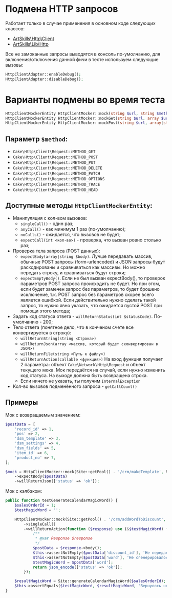 # Подмена HTTP запросов
Работает только в случае применения в основном коде следующих классов:
* [ArtSkills\Http\Client](../../Http/Client.php)
* [ArtSkills\Lib\Http](../../Lib/Http.php)

Все не замоканные запросы выводятся в консоль по-умолчанию, для включения/отключения данной фичи в тесте используем следующие вызовы:
```php
HttpClientAdapter::enableDebug();
HttpClientAdapter::disableDebug();
```

# Варианты подмены во время теста
```php
HttpClientMockerEntity HttpClientMocker::mock(string $url, string $method)
HttpClientMockerEntity HttpClientMocker::mockGet(string $url, array $uriArgs = [])
HttpClientMockerEntity HttpClientMocker::mockPost(string $url, array|string $expectedPostArgs = [])
```
## Параметр `$method`:
* `Cake\Http\Client\Request::METHOD_GET`
* `Cake\Http\Client\Request::METHOD_POST`
* `Cake\Http\Client\Request::METHOD_PUT`
* `Cake\Http\Client\Request::METHOD_DELETE`
* `Cake\Http\Client\Request::METHOD_PATCH`
* `Cake\Http\Client\Request::METHOD_OPTIONS`
* `Cake\Http\Client\Request::METHOD_TRACE`
* `Cake\Http\Client\Request::METHOD_HEAD`

## Доступные методы `HttpClientMockerEntity`:
* Манипуляция с кол-вом вызовов:
    * `singleCall()` - один раз;
    * `anyCall()` - как минимум 1 раз (по-умолчанию);
    * `noCalls()` - ожидается, что вызовов не будет;
    * `expectCall(int <кол-во>)` - проверка, что вызван ровно столько раз;
* Проверка тела запроса (POST данных): 
	* `expectBody(array|string $body)`. 
	Лучше передавать массив, обычные POST запросы (form-urlencoded) и JSON запросы будут раскодированы и сравниваться как массивы. 
	Но можно передать строку, и сравниваться будут строки;
	* `expectEmptyBody()`. 
	Если не был вызван expectBody(), то проверок параметров POST запроса происходить не будет.
	Но при этом, если будет замечен запрос без параметров, то будет брошено исключение, т.к. POST запрос без параметров скорее всего является ошибкой.
	Если действительно нужно сделать такой запрос, то нужно явно указать, что ожидается пустой POST при помощи этого метода;
* Задать код статуса ответа - `willReturnStatus(int $statusCode)`. По-умолчанию - 200;
* Тело ответа (понятное дело, что в конченом счете все конвертируется в строку):
    * `willReturnString(string <Строка>)`
    * `willReturnJson(array <массив, который будет сконвертмрован в JSON>)`
    * `willReturnFile(string <Путь к файлу>)`
    * `willReturnAction(callable <функция>)` На вход функция получает 2 параметра: объект `Cake\Network\Http\Request` и объект текущего мока. Мок передаётся на случай, если нужно изменить код статуса. На выходе должна быть возвращена строка.
    * Если ничего не указать, ты получим `InternalException`
* Кол-во вызовов подменённого запроса - `getCallCount()`

## Примеры
Мок с возвращаемым значением:
```php
$postData = [
    'record_id' => 1,
    'pos' => 2,
    'dsm_template' => 3,
    'dsm_settings' => 4,
    'dsm_fields' => 5,
    'item_id' => 6,
    'product_no' => 7,
];

$mock = HttpClientMocker::mock(Site::getPool() . '/crm/makeTemplate', Request::METHOD_POST)
    ->expectBody($postData)
    ->willReturnJson(['status' => 'ok']);
```

Мок с кэлбэком:
```php
public function testGenerateCalendarMagicWord() {
    $salesOrderId = 1;
    $testMagicWord = '';

    HttpClientMocker::mock(Site::getPool() . '/crm/addWordToDiscount', Request::METHOD_POST)
        ->singleCall()
        ->willReturnAction(function ($response) use (&$testMagicWord) {
            /**
             * @var Response $response
             */
            $postData = $response->body();
            $this->assertNotEmpty($postData['discount_id'], 'Не передался ID скидки');
            $this->assertNotEmpty($postData['word'], 'Не сгенерировалось волшебное слово');
            $testMagicWord = $postData['word'];
            return json_encode(['status' => 'ok']);
        });

    $resultMagicWord = Site::generateCalendarMagicWord($salesOrderId);
    $this->assertEquals($testMagicWord, $resultMagicWord, 'Вернулось некорректное магическое слово');
}
```
